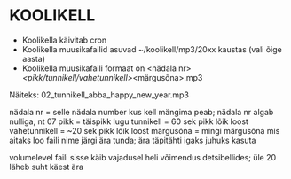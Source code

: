 ﻿# KOOLIKELL

* Koolikella käivitab cron
* Koolikella muusikafailid asuvad ~/koolikell/mp3/20xx kaustas (vali õige aasta)
* Koolikella muusikafaili formaat on <nädala nr>_<pikk/tunnikell/vahetunnikell>_<märgusõna>.mp3

Näiteks: 02_tunnikell_abba_happy_new_year.mp3

nädala nr = selle nädala number kus kell mängima peab; nädala nr algab nulliga, nt 07
pikk = täispikk lugu
tunnikell = 60 sek pikk lõik loost
vahetunnikell = ~20 sek pikk lõik loost
märgusõna = mingi märgusõna mis aitaks loo faili nime järgi ära tunda; ära täpitähti igaks juhuks kasuta

volumelevel faili sisse käib vajadusel heli võimendus detsibellides; üle 20 läheb suht käest ära
